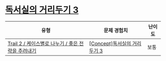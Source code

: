 # [독서실의 거리두기 3](https://www.codetree.ai/trails/complete/curated-cards/intro-study-cafe-keeping-distance-3)

|유형|문제 경험치|난이도|
|---|---|---|
|[Trail 2 / 케이스별로 나누기 / 좋은 전략을 추려내기](https://www.codetree.ai/trail-info/novice-mid/)|[[Concept]독서실의 거리두기 3](https://www.codetree.ai/trails/complete/curated-cards/intro-study-cafe-keeping-distance-3/)|보통|

